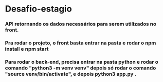 # Desafio-estagio

### API retornando os dados necessários para serem utilizados no front.

### Pra rodar o projeto, o front basta entrar na pasta e rodar o npm install e npm start

### Para rodar o back-end, precisa entrar na pasta python e rodar o comando "python3 -m venv venv" depois só rodar o comando "source venv/bin/activate", e depois python3 app.py . 
